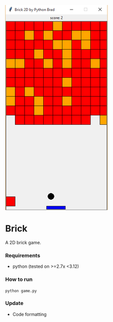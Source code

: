 ![preview](brick.png)

# Brick

A 2D brick game.

### Requirements

- python (tested on >=2.7x <3.12)

### How to run

`python game.py`

### Update

- Code formatting
